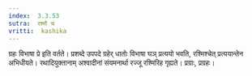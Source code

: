 ```yaml
---
index:  3.3.53
sutra:  रश्मौ च
vritti:  kashika 
---
```


ग्रहः विभाषा प्रे इति वर्तते। प्रशब्दे उपपदे ग्रहेर् धातोः विभाषा घञ् प्रत्ययो भवति, रश्मिश्चेत् प्रत्ययान्तेन अभिधीयते। रथादियुक्तानाम् अश्वादीनां संयमनार्था रज्जू रश्मिरिह गृह्यते। प्रग्राः, प्रग्रहः।

